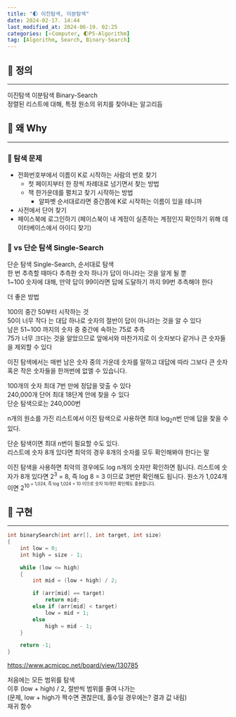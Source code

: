 ```yaml
---
title: "🌓 이진탐색, 이분탐색"
date: 2024-02-17. 14:44
last_modified_at: 2024-06-19. 02:25
categories: [⭐Computer, 🌓PS-Algorithm]
tag: [Algorithm, Search, Binary-Search]
---
```


## **💫 정의**

---

이진탐색 이분탐색 Binary-Search  
정렬된 리스트에 대해, 특정 원소의 위치를 찾아내는 알고리듬  

## **💫 왜 Why**

---

### **🫧 탐색 문제**

- 전화번호부에서 이름이 K로 시작하는 사람의 번호 찾기
  - 첫 페이지부터 한 장씩 차례대로 넘기면서 찾는 방법
  - 책 한가운데를 펼치고 찾기 시작하는 방법
    - 알파벳 순서대로라면 중간쯤에 K로 시작하는 이름이 있을 테니까
- 사전에서 단어 찾기
- 페이스북에 로그인하기 (페이스북이 내 계정이 실존하는 계정인지 확인하기 위해 데이터베이스에서 아이디 찾기)

### **🫧 vs 단순 탐색 Single-Search**

단순 탐색 Single-Search, 순서대로 탐색  
한 번 추측할 때마다 추측한 숫자 하나가 답이 아니라는 것을 알게 될 뿐  
1~100 숫자에 대해, 만약 답이 99이라면 답에 도달하기 까지 99번 추측해야 한다  

더 좋은 방법  

100의 중간 50부터 시작하는 것  
50이 너무 작다 는 대답 하나로 숫자의 절반이 답이 아니라는 것을 알 수 있다  
남은 51~100 까지의 숫자 중 중간에 속하는 75로 추측  
75가 너무 크다는 것을 알았으므로 앞에서와 마찬가지로 이 숫자보다 같거나 큰 숫자들을 제외할 수 있다  

이진 탐색에서는 매번 남은 숫자 중의 가운데 숫자를 말하고 대답에 따라 그보다 큰 숫자 혹은 작은 숫자들을 한꺼번에 없앨 수 있습니다.  

100개의 숫자 최대 7번 만에 정답을 맞출 수 있다  
240,000개 단어 최대 18단계 안에 찾을 수 있다  
단순 탐색으로는 240,000번  

n개의 원소를 가진 리스트에서 이진 탐색으로 사용하면 최대 log<sub>2</sub>n번 만에 답을 찾을 수 있다.  

단순 탐색이면 최대 n번이 필요할 수도 있다.  
리스트에 숫자 8개 있다면 최악의 경우 8개의 숫자를 모두 확인해봐야 한다는 말  

이진 탐색을 사용하면 최악의 경우에도 log n개의 숫자만 확인하면 됩니다. 리스트에 숫자가 8개 있다면 2<sup>3</sup> = 8, 즉 log 8 = 3 이므로 3번만 확인해도 됩니다. 원소가 1,024개이면 2<sup>10<sup> = 1,024, 즉 log 1,024 = 10 이므로 숫자 10개만 확인해도 충분합니다.  

## **💫 구현**

---

```cpp
int binarySearch(int arr[], int target, int size)
{
	int low = 0;
	int high = size - 1;

	while (low <= high)
	{
		int mid = (low + high) / 2;

		if (arr[mid] == target)
			return mid;
		else if (arr[mid] < target)
			low = mid + 1;
		else
			high = mid - 1;
	}

	return -1;
}
```

https://www.acmicpc.net/board/view/130785

처음에는 모든 범위를 탐색  
이후 (low + high) / 2, 절반씩 범위를 줄여 나가는  
(문제, low + high가 짝수면 괜찮은데, 홀수일 경우에는? 결과 값 내림)  
재귀 함수  
